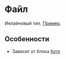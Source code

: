 # Файл

Инлайновый тип. [Пример](http://sedona.stage.constlab.ru/blocks/file/).

## Особенности

* Зависит от блока [form](https://github.com/constlab/sedona-blocks/tree/master/form)
